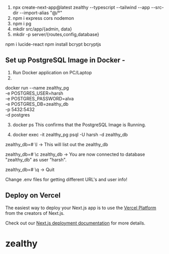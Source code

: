 1. npx create-next-app@latest zealthy --typescript --tailwind --app --src-dir --import-alias "@/*"
2. npm i express cors nodemon
3. npm i pg
4. mkdir src/app/{admin, data}
5. mkdir -p server/{routes,config,database}

npm i lucide-react
npm install bcrypt bcryptjs

## Set up PostgreSQL Image in Docker -
1. Run Docker application on PC/Laptop
2. 
docker run --name zealthy_pg \
  -e POSTGRES_USER=harsh \
  -e POSTGRES_PASSWORD=alva \
  -e POSTGRES_DB=zealthy_db \
  -p 5432:5432 \
  -d postgres

3. docker ps
This confirms that the PostgreSQL Image is Running.

4. docker exec -it zealthy_pg psql -U harsh -d zealthy_db

zealthy_db=# \l
-> This will list out the zealthy_db

zealthy_db=# \c zealthy_db
-> You are now connected to database "zealthy_db" as user "harsh".

zealthy_db=# \q
-> Quit

Change .env files for getting different URL's and user info!

## Deploy on Vercel

The easiest way to deploy your Next.js app is to use the [Vercel Platform](https://vercel.com/new?utm_medium=default-template&filter=next.js&utm_source=create-next-app&utm_campaign=create-next-app-readme) from the creators of Next.js.

Check out our [Next.js deployment documentation](https://nextjs.org/docs/app/building-your-application/deploying) for more details.
# zealthy

